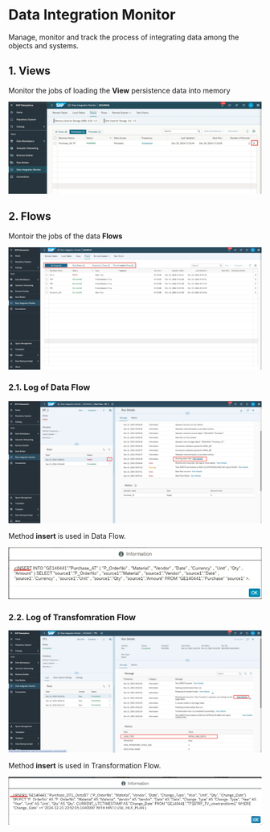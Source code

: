 # Data Integration Monitor 

Manage, monitor and track the process of integrating data among the objects and systems.

## 1. Views

Monitor the jobs of loading the **View** persistence data into memory

![alt text](/Integration/images/DIM_View.png?raw=true)

## 2. Flows

Montoir the jobs of the data **Flows**

![alt text](/Integration/images/Flows_log.png?raw=true)

### 2.1. Log of Data Flow

![alt text](/Integration/images/DF_log.png?raw=true)

Method **insert** is used in Data Flow.

![alt text](/Integration/images/INSERT.png?raw=true)

### 2.2. Log of Transfomration Flow

![alt text](/Integration/images/TF_log.png?raw=true)

Method **insert** is used in Transformation Flow.

![alt text](/Integration/images/UPSERT.png?raw=true)

